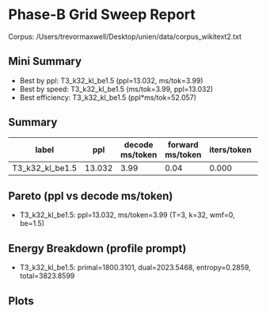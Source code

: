 # Phase-B Grid Sweep Report

Corpus: /Users/trevormaxwell/Desktop/unien/data/corpus_wikitext2.txt

## Mini Summary

- Best by ppl: T3_k32_kl_be1.5 (ppl=13.032, ms/tok=3.99)
- Best by speed: T3_k32_kl_be1.5 (ms/tok=3.99, ppl=13.032)
- Best efficiency: T3_k32_kl_be1.5 (ppl*ms/tok=52.057)

## Summary

| label | ppl | decode ms/token | forward ms/token | iters/token | epochs | tokens | total s | T | k | wmf | beta_end |
| --- | --- | --- | --- | --- | --- | --- | --- | --- | --- | --- | --- |
| T3_k32_kl_be1.5 | 13.032 | 3.99 | 0.04 | 0.000 | 49 | 2007040 | 120.1 | 3 | 32 | 0 | 1.5 |

## Pareto (ppl vs decode ms/token)

- T3_k32_kl_be1.5: ppl=13.032, ms/token=3.99 (T=3, k=32, wmf=0, be=1.5)

## Energy Breakdown (profile prompt)

- T3_k32_kl_be1.5: primal=1800.3101, dual=2023.5468, entropy=0.2859, total=3823.8599

## Plots
